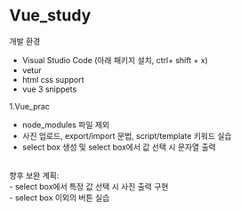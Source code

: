# Vue_study

개발 환경
- Visual Studio Code
(아래 패키지 설치, ctrl+ shift + x)
- vetur
- html css support
- vue 3 snippets


1.Vue_prac
- node_modules 파일 제외
- 사진 업로드, export/import 문법, script/template 키워드 실습
- select box 생성 및 select box에서 값 선택 시 문자열 출력
<br/>
향후 보완 계획:
<br/>
- select box에서 특정 값 선택 시 사진 출력 구현
<br/>
- select box 이외의 버튼 실습
